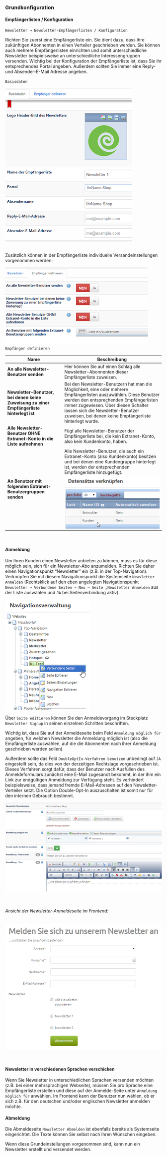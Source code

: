### Grundkonfiguration

#### Empfängerlisten / Konfiguration

    Newsletter → Newsletter-Empfängerlisten / Konfiguration

Richten Sie zuerst eine Empfängerliste ein. Sie dient dazu, dass ihre zukünftigen Abonnenten in einen Verteiler geschrieben werden. Sie können auch mehrere Empfängerlisten einrichten und somit unterschiedliche Newsletter beispielsweise an unterschiedliche Interessengruppen versenden. Wichtig bei der Konfiguration der Empfängerliste ist, dass Sie ihr entsprechendes Portal angeben. Außerdem sollten Sie immer eine Reply- und Absender-E-Mail Adresse angeben. 
<br>

`Basisdaten`

![](bild57.png)

<br>
Zusätzlich können in der Empfängerliste individuelle Versandeinstellungen vorgenommen werden:

![](bild58.png)
<br>
`Empfänger definieren`

| Name | Beschreibung |
| -- | -- |
| **An alle Newsletter-Benutzer senden** | Hier können Sie auf einen Schlag alle Newsletter-Abonnenten dieser Empfängerliste zuweisen. |
| **Newsletter-Benutzer, bei denen keine Zuweisung zu einer Empfängerliste hinterlegt ist** | Bei den Newsletter-Benutzern hat man die Möglichkeit, eine oder mehrere Empfängerlisten auszuwählen. Diese Benutzer werden den entsprechenden Empfängerlisten immer zugewiesen. Über diesen Schalter lassen sich die Newsletter-Benutzer zuweisen, bei denen keine Empfängerliste hinterlegt wurde. |
| **Alle Newsletter-Benutzer OHNE Extranet-Konto in die Liste aufnehmen** | Fügt alle Newsletter-Benutzer der Empfängerliste bei, die kein Extranet-Konto, also kein Kundenkonto, haben. |
| **An Benutzer mit folgenden Extranet-Benutzergruppen senden** | Alle Newsletter-Benutzer, die auch ein Extranet-Konto (also Kundenkonto) besitzen und bei denen eine Kundengruppe hinterlegt ist, werden der entsprechenden Empfängerliste hinzugefügt.![](bild59.png)|

<br>

#### Anmeldung

Um Ihren Kunden einen Newsletter anbieten zu können, muss es für diese möglich sein, sich für ein Newsletter-Abo anzumelden. Richten Sie daher einen Navigationspunkt “Newsletter” ein (z.B. in der Top-Navigation). Verknüpfen Sie mit diesem Navigationspunkt die Systemseite `Newsletter Anmelden` (Rechtsklick auf den eben angelegten Navigationspunkt `Newsletter → Verbundene Seiten → Neu → Seite „Newsletter Anmelden` aus der Liste auswählen und `JA` bei Seitenverbindung aktiv).

![](bild60.png)

Über `Seite editieren` können Sie den Anmeldevorgang im Steckplatz `Newsletter Signup` in seinen einzelnen Schritten beschriften.

Wichtig ist, dass Sie auf der Anmeldeseite beim Feld `Anmeldung möglich für` angeben, für welchen Newsletter die Anmeldung möglich ist (also die Empfängerliste auswählen, auf die die Abonnenten nach ihrer Anmeldung geschrieben werden sollen).

Außerdem sollte das Feld `DoubleOptIn-Verfahren benutzen` unbedingt auf `JA` eingestellt sein, da dies von der derzeitigen Rechtslage vorgeschrieben ist. Dieses Verfahren sorgt dafür, dass der Benutzer nach Ausfüllen des Anmeldeformulars zunächst eine E-Mail zugesandt bekommt, in der ihm ein Link zur endgültigen Anmeldung zur Verfügung steht. Es verhindert beispielsweise, dass jemand fremde E-Mail-Adressen auf den Newsletter-Verteiler setzt. Die Option Double-Opt-In auszuschalten ist somit nur für den internen Gebrauch bestimmt.

![](bild61.png)

<br>

###### Ansicht der Newsletter-Anmeldeseite im Frontend:

![](bild62.png)

<br>



#### Newsletter in verschiedenen Sprachen verschicken


Wenn Sie Newsletter in unterschiedlichen Sprachen versenden möchten (z.B. bei einer mehrsprachigen Webseite), müssen Sie pro Sprache eine Empfängerliste erstellen und diese auf der Anmelde-Seite unter `Anmeldung möglich für` anwählen. Im Frontend kann der Benutzer nun wählen, ob er sich z.B. für den deutschen und/oder englischen Newsletter anmelden möchte.
<br>
#### Abmeldung

Die Abmeldeseite `Newsletter Abmelden` ist ebenfalls bereits als Systemseite eingerichtet. Die Texte können Sie selbst nach Ihren Wünschen eingeben.

Wenn diese Grundeinstellungen vorgenommen sind, kann nun ein Newsletter erstellt und versendet werden.